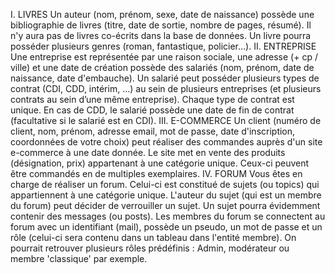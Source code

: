 I. LIVRES Un auteur (nom, prénom, sexe, date de naissance) possède une bibliographie de livres (titre, date de sortie, nombre de pages, résumé). Il n'y aura pas de livres co-écrits dans la base de données. Un livre pourra posséder plusieurs genres (roman, fantastique, policier…).
II.
ENTREPRISE
Une entreprise est représentée par une raison sociale, une adresse (+ cp / ville) et une date de création possède des salariés (nom, prénom, date de naissance, date d'embauche). Un salarié peut posséder plusieurs types de contrat (CDI, CDD, intérim, ...) au sein de plusieurs entreprises (et plusieurs contrats au sein d’une même entreprise). Chaque type de contrat est unique. En cas de CDD, le salarié possède une date de fin de contrat (facultative si le salarié est en CDI).
III. E-COMMERCE
Un client (numéro de client, nom, prénom, adresse email, mot de passe, date d'inscription, coordonnées de votre choix) peut réaliser des commandes auprès d'un site e-commerce à une date donnée. Le site met en vente des produits (désignation, prix) appartenant à une catégorie unique. Ceux-ci peuvent être commandés en de multiples exemplaires.
IV. FORUM
Vous êtes en charge de réaliser un forum. Celui-ci est constitué de sujets (ou topics) qui appartiennent à une catégorie unique. L'auteur du sujet (qui est un membre du forum) peut décider de verrouiller un sujet. Un sujet pourra évidemment contenir des messages (ou posts). Les membres du forum se connectent au forum avec un identifiant (mail), possède un pseudo, un mot de passe et un rôle (celui-ci sera contenu dans un tableau dans l'entité membre). On pourrait retrouver plusieurs rôles prédéfinis : Admin, modérateur ou membre 'classique' par exemple.
